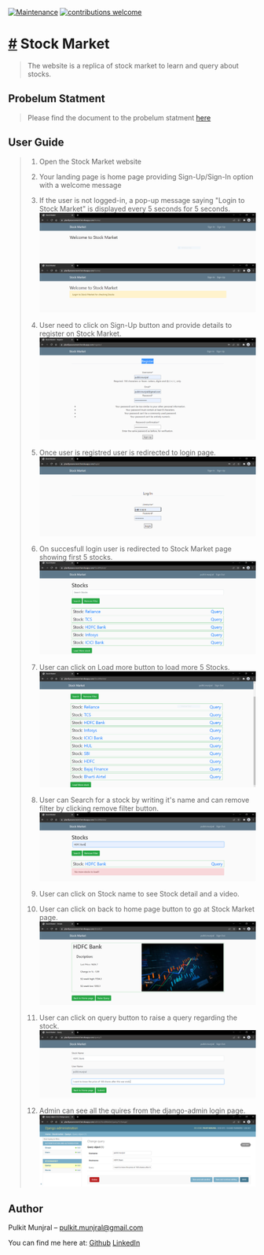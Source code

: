 [![Maintenance](https://img.shields.io/badge/Maintained%3F-yes-green.svg)](https://GitHub.com/Naereen/StrapDown.js/graphs/commit-activity) [![contributions welcome](https://img.shields.io/badge/contributions-welcome-brightgreen.svg?style=flat)](https://github.com/dwyl/esta/issues)

# [#](https://planifyassessment.herokuapp.com) Stock Market
> The website is a replica of stock market to learn and query about stocks.

## Probelum Statment
> Please find the document to the probelum statment [here](https://github.com/pulkitmunjral/PlanifyAssessment/blob/main/StockMarket/static/10.PNG)

## User Guide
> 1. Open the Stock Market website
> 2. Your landing page is home page providing Sign-Up/Sign-In option with a welcome message
> 3. If the user is not logged-in, a pop-up message saying "Login to Stock Market" is displayed every 5 seconds for 5 seconds.
![App Screenshot](https://github.com/pulkitmunjral/PlanifyAssessment/blob/main/StockMarket/static/1.PNG)
![App Screenshot](https://github.com/pulkitmunjral/PlanifyAssessment/blob/main/StockMarket/static/2.PNG)
>
> 4. User need to click on Sign-Up button and provide details to register on Stock Market.
>![App Screenshot](https://github.com/pulkitmunjral/PlanifyAssessment/blob/main/StockMarket/static/8.PNG)
>
>
> 5. Once user is registred user is redirected to login page.
>![App Screenshot](https://github.com/pulkitmunjral/PlanifyAssessment/blob/main/StockMarket/static/3.PNG)
>
>
> 6. On succesfull login user is redirected to Stock Market page showing first 5 stocks.
>![App Screenshot](https://github.com/pulkitmunjral/PlanifyAssessment/blob/main/StockMarket/static/4.PNG)
>
>
> 7. User can click on Load more button to load more 5 Stocks.
>![App Screenshot](https://github.com/pulkitmunjral/PlanifyAssessment/blob/main/StockMarket/static/11.PNG)
>
>
> 8. User can Search for a stock by writing it's name and can remove filter by clicking remove filter button.
>![App Screenshot](https://github.com/pulkitmunjral/PlanifyAssessment/blob/main/StockMarket/static/5.PNG)
>
>
> 9. User can click on Stock name to see Stock detail and a video.
> 10. User can click on back to home page button to go at Stock Market page.
>![App Screenshot](https://github.com/pulkitmunjral/PlanifyAssessment/blob/main/StockMarket/static/6.PNG)
>
>
> 11. User can click on query button to raise a query regarding the stock.
>![App Screenshot](https://github.com/pulkitmunjral/PlanifyAssessment/blob/main/StockMarket/static/7.PNG)
>
>
> 12. Admin can see all the quires from the django-admin login page.
>![App Screenshot](https://github.com/pulkitmunjral/PlanifyAssessment/blob/main/StockMarket/static/9.PNG)


## Author 
Pulkit Munjral  – pulkit.munjral@gmail.com
 
 You can find me here at:
[Github](https://github.com/pulkitmunjral/)
[LinkedIn](https://www.linkedin.com/in/pulkitmunjral/)
